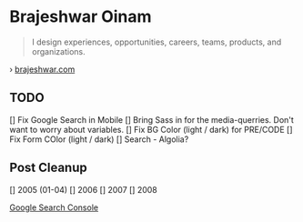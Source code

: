 # Brajeshwar Oinam

> I design experiences, opportunities, careers, teams, products, and organizations.

› [brajeshwar.com](https://brajeshwar.com)


## TODO

[] Fix Google Search in Mobile
[] Bring Sass in for the media-querries. Don't want to worry about variables.
[] Fix BG Color (light / dark) for PRE/CODE
[] Fix Form COlor  (light / dark)
[] Search - Algolia?

## Post Cleanup

[] 2005 (01-04)
[] 2006
[] 2007
[] 2008

[Google Search Console](https://search.google.com/search-console)

